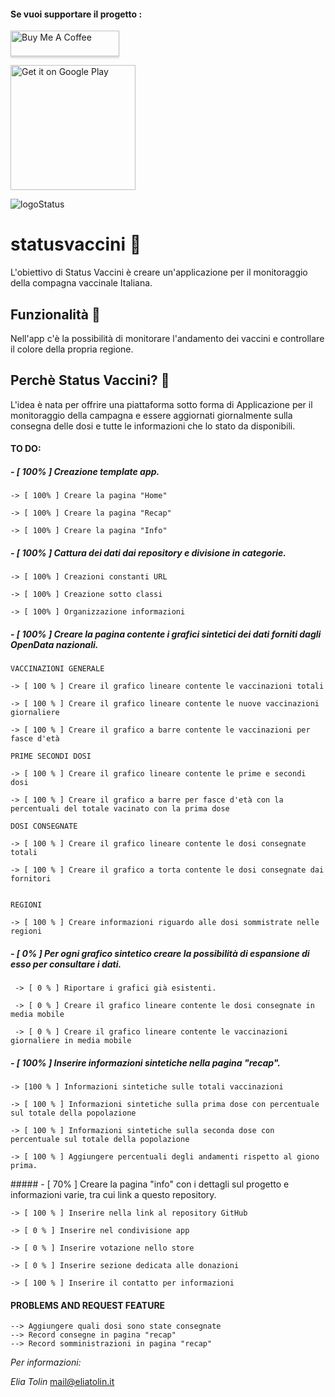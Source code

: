 #### Se vuoi supportare il progetto :
<a href="https://www.buymeacoffee.com/eliatolin" target="_blank"><img src="https://www.buymeacoffee.com/assets/img/custom_images/orange_img.png" alt="Buy Me A Coffee" style="height: 41px !important;width: 174px !important;box-shadow: 0px 3px 2px 0px rgba(190, 190, 190, 0.5) !important;-webkit-box-shadow: 0px 3px 2px 0px rgba(190, 190, 190, 0.5) !important;" ></a>


<a href='https://play.google.com/store/apps/details?id=com.eliatolin.svaccini&pcampaignid=pcampaignidMKT-Other-global-all-co-prtnr-py-PartBadge-Mar2515-1'><img alt='Get it on Google Play' width="200" src='https://play.google.com/intl/en_us/badges/static/images/badges/en_badge_web_generic.png'/></a>

![logoStatus](https://user-images.githubusercontent.com/60351315/111628344-687f3500-87f0-11eb-9c74-88e804c07da9.png)

# statusvaccini 🧬

L'obiettivo di Status Vaccini è creare un'applicazione per il monitoraggio della compagna vaccinale Italiana.

## Funzionalità 💉

Nell'app c'è la possibilità di monitorare l'andamento dei vaccini e controllare il colore della propria regione.

## Perchè Status Vaccini? 🦠

L'idea è nata per offrire una piattaforma sotto forma di Applicazione per il monitoraggio della campagna e essere aggiornati 
giornalmente sulla consegna delle dosi e tutte le informazioni che lo stato da disponibili.


#### **TO DO:**

##### - [ 100% ]  Creazione template app.

    -> [ 100% ] Creare la pagina "Home"

    -> [ 100% ] Creare la pagina "Recap"

    -> [ 100% ] Creare la pagina "Info"

##### - [ 100% ]  Cattura dei dati dai repository e divisione in categorie.

    -> [ 100% ] Creazioni constanti URL 

    -> [ 100% ] Creazione sotto classi

    -> [ 100% ] Organizzazione informazioni

##### - [ 100% ]    Creare la pagina contente i grafici sintetici dei dati forniti dagli OpenData nazionali.

    VACCINAZIONI GENERALE

    -> [ 100 % ] Creare il grafico lineare contente le vaccinazioni totali

    -> [ 100 % ] Creare il grafico lineare contente le nuove vaccinazioni giornaliere

    -> [ 100 % ] Creare il grafico a barre contente le vaccinazioni per fasce d'età

    PRIME SECONDI DOSI

    -> [ 100 % ] Creare il grafico lineare contente le prime e secondi dosi

    -> [ 100 % ] Creare il grafico a barre per fasce d'età con la percentuali del totale vacinato con la prima dose 

    DOSI CONSEGNATE

    -> [ 100 % ] Creare il grafico lineare contente le dosi consegnate totali

    -> [ 100 % ] Creare il grafico a torta contente le dosi consegnate dai fornitori


    REGIONI 

    -> [ 100 % ] Creare informazioni riguardo alle dosi sommistrate nelle regioni

##### - [ 0% ] Per ogni grafico sintetico creare la possibilità di espansione di esso per consultare i dati. 
     
     -> [ 0 % ] Riportare i grafici già esistenti.
     
     -> [ 0 % ] Creare il grafico lineare contente le dosi consegnate in media mobile
     
     -> [ 0 % ] Creare il grafico lineare contente le vaccinazioni giornaliere in media mobile

##### - [ 100% ]    Inserire informazioni sintetiche nella pagina "recap".

    -> [100 % ] Informazioni sintetiche sulle totali vaccinazioni

    -> [ 100 % ] Informazioni sintetiche sulla prima dose con percentuale sul totale della popolazione

    -> [ 100 % ] Informazioni sintetiche sulla seconda dose con percentuale sul totale della popolazione 

    -> [ 100 % ] Aggiungere percentuali degli andamenti rispetto al giono prima. 

##### - [ 70% ]    Creare la pagina "info" con i dettagli sul progetto e informazioni varie, tra cui link a questo repository.

    -> [ 100 % ] Inserire nella link al repository GitHub 

    -> [ 0 % ] Inserire nel condivisione app

    -> [ 0 % ] Inserire votazione nello store

    -> [ 0 % ] Inserire sezione dedicata alle donazioni
    
    -> [ 100 % ] Inserire il contatto per informazioni

#### PROBLEMS AND REQUEST FEATURE
    --> Aggiungere quali dosi sono state consegnate
    --> Record consegne in pagina "recap"
    --> Record somministrazioni in pagina "recap"

*Per informazioni:*

_Elia Tolin_
mail@eliatolin.it
